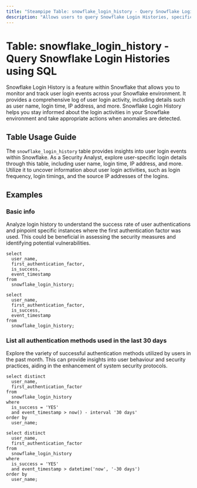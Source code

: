 ```yaml
---
title: "Steampipe Table: snowflake_login_history - Query Snowflake Login Histories using SQL"
description: "Allows users to query Snowflake Login Histories, specifically providing insights into user login events and activity patterns."
---
```


# Table: snowflake_login_history - Query Snowflake Login Histories using SQL

Snowflake Login History is a feature within Snowflake that allows you to monitor and track user login events across your Snowflake environment. It provides a comprehensive log of user login activity, including details such as user name, login time, IP address, and more. Snowflake Login History helps you stay informed about the login activities in your Snowflake environment and take appropriate actions when anomalies are detected.

## Table Usage Guide

The `snowflake_login_history` table provides insights into user login events within Snowflake. As a Security Analyst, explore user-specific login details through this table, including user name, login time, IP address, and more. Utilize it to uncover information about user login activities, such as login frequency, login timings, and the source IP addresses of the logins.

## Examples

### Basic info
Analyze login history to understand the success rate of user authentications and pinpoint specific instances where the first authentication factor was used. This could be beneficial in assessing the security measures and identifying potential vulnerabilities.

```sql+postgres
select
  user_name,
  first_authentication_factor,
  is_success,
  event_timestamp
from
  snowflake_login_history;
```

```sql+sqlite
select
  user_name,
  first_authentication_factor,
  is_success,
  event_timestamp
from
  snowflake_login_history;
```

### List all authentication methods used in the last 30 days
Explore the variety of successful authentication methods utilized by users in the past month. This can provide insights into user behaviour and security practices, aiding in the enhancement of system security protocols.

```sql+postgres
select distinct
  user_name,
  first_authentication_factor
from
  snowflake_login_history
where
  is_success = 'YES'
  and event_timestamp > now() - interval '30 days'
order by
  user_name;
```

```sql+sqlite
select distinct
  user_name,
  first_authentication_factor
from
  snowflake_login_history
where
  is_success = 'YES'
  and event_timestamp > datetime('now', '-30 days')
order by
  user_name;
```